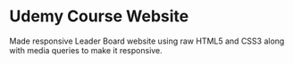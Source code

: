 # Udemy Course Website
Made responsive Leader Board website using raw HTML5 and CSS3 along with media queries to make it responsive.
